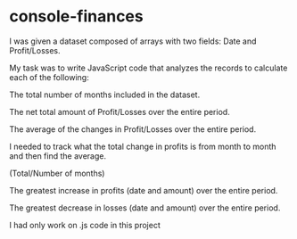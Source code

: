 # console-finances
I was given a dataset composed of arrays with two fields: Date and Profit/Losses.

My task was to write JavaScript code that analyzes the records to calculate each of the following:

The total number of months included in the dataset.

The net total amount of Profit/Losses over the entire period.

The average of the changes in Profit/Losses over the entire period.

I needed to track what the total change in profits is from month to month and then find the average.

(Total/Number of months)

The greatest increase in profits (date and amount) over the entire period.

The greatest decrease in losses (date and amount) over the entire period.

I had only work on .js code in this project
